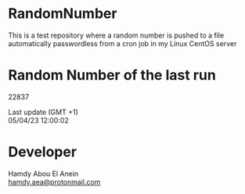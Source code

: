 # RandomNumber    
This is a test repository where a random number is pushed to a file automatically passwordless from a cron job in my Linux CentOS server    
# Random Number of the last run   
22837
      
Last update (GMT +1)    
05/04/23 12:00:02
# Developer    
Hamdy Abou El Anein   
hamdy.aea@protonmail.com
